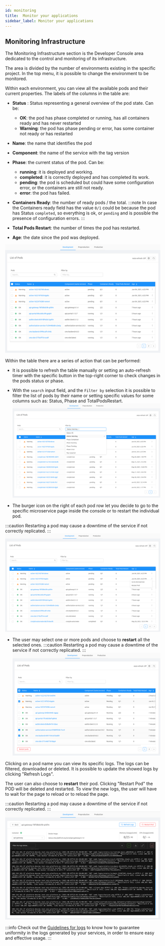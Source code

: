 ```yaml
---
id: monitoring
title:  Monitor your applications
sidebar_label: Monitor your applications
---
```

## Monitoring Infrastructure

The Monitoring Infrastructure section is the Developer Console area dedicated to the control and monitoring of its infrastructure.

The area is divided by the number of environments existing in the specific project. In the top menu, it is possible to change the environment to be monitored.

Within each environment, you can view all the available pods and their current properties.
The labels of the columns in the table are:
* **Status** : Status representing a general overview of the pod state. Can be:
  * **OK**: the pod has phase completed or running, has all containers ready and has never restarted
  * **Warning**: the pod has phase pending or error, has some container not ready or has restarted
* **Name**: the name that identifies the pod
* **Component**: the name of the service with the tag version
* **Phase**: the current status of the pod. Can be:
    * **running**: it is deployed and working.
    * **completed**: it is correctly deployed and has completed its work.
    * **pending**: the pod is scheduled but could have some configuration error, or the containers are still not ready.
    * **error**: the pod has failed.
* **Containers Ready**: the number of ready pods / the total.
:::note
In case the Containers ready field has the value `0/1` could be because the pod has Status `completed`, so everything is ok, or `pending` and is possible the presence of configuration errors.
:::

* **Total Pods Restart**: the number of times the pod has restarted.
* **Age**: the date since the pod was deployed.

![list_of_pods](img/list_of_pods.png)

Within the table there are a series of action that can be performed:
- It is possible to refresh the table manually or setting an auto-refresh timer with the specific button in the top-right corner to check changes in the pods status or phase.
- With the `search` input field, and the `Filter by` selection it is possible to filter the list of pods by their name or setting specific values for some columns such as: Status, Phase and TotalPodsRestart.
![filter_pods](img/filter.png)
  
- The burger icon on the right of each pod row let you decide to go to the specific microservice page inside the console or to restart the individual pod.

:::caution 
Restarting a pod may cause a downtime of the service if not correctly replicated.
:::
![burger_menu](img/burger_menu.png)

- The user may select one or more pods and choose to **restart** all the selected ones. 
  :::caution
    Restarting a pod may cause a downtime of the service if not correctly replicated. 
  :::
  ![multiselect](img/multiselect.png)
  
Clicking on a pod name you can view its specific logs. The logs can be filtered, downloaded or deleted. It is possible to update the showed logs by clicking "Refresh Logs".

The user can also choose to **restart** their pod. Clicking "Restart Pod" the POD will be deleted and restarted. To view the new logs, the user will have to wait for the page to reload or to reload the page.

:::caution
Restarting a pod may cause a downtime of the service if not correctly replicated.
:::
![detail_pod](img/detail_pod.png)



:::info
Check out the [Guidelines for logs](../../getting_started/monitoring-dashboard/dev_ops_guide/log) to know how to guarantee uniformity in the logs generated by your services, in order to ensure easy and effective usage.
:::
